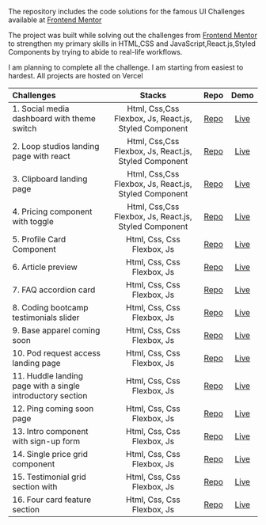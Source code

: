 The repository includes the code solutions for the famous UI Challenges available at  [Frontend Mentor](https://www.frontendmentor.io/challenges)

The project was built while solving out the challenges from [Frontend Mentor](https://www.frontendmentor.io/challenges) to strengthen my primary skills in HTML,CSS and JavaScript,React.js,Styled Components by trying to abide to real-life workflows.


I am planning to complete all the challenge. I am starting from easiest to hardest.
All projects are hosted on Vercel

Challenges                    | Stacks          | Repo | Demo
:---                          |      :---:      | :---:  | :---:
| 1. Social media dashboard with theme switch  |  Html, Css,Css Flexbox, Js, React.js, Styled Component  | [Repo](https://github.com/BoyanLiuu/Frontend-Mentor-Solution/tree/master/social-media-dashboard-with-theme-switcher) |[Live](https://social-media-dashboard-with-theme-switch-solution.vercel.app/)
| 2. Loop studios landing page with react |  Html, Css,Css Flexbox, Js, React.js, Styled Component  | [Repo](https://github.com/BoyanLiuu/Frontend-Mentor-Solution/tree/master/loopstudios-landing-page) |[Live](https://loop-studios-landing-page-react.vercel.app/)
| 3. Clipboard landing page |   Html, Css,Css Flexbox, Js, React.js, Styled Component   | [Repo](https://github.com/BoyanLiuu/Frontend-Mentor-Solution/tree/master/clipboard-landing-page) |[Live](https://clipboard-landing-page-react-c9rlqu1x3.vercel.app/)
| 4. Pricing component with toggle  |  Html, Css,Css Flexbox, Js, React.js, Styled Component  | [Repo](https://github.com/BoyanLiuu/Frontend-Mentor-Solution/tree/master/pricing-component-with-toggle) |[Live](https://pricing-component-with-toggle-sepia-nu.vercel.app/)
| 5. Profile Card Component        |  Html, Css, Css Flexbox, Js  | [Repo](https://github.com/BoyanLiuu/Frontend-Mentor-Solution/tree/master/profile-card-component-main) |[Live](https://profile-card-component-solution-git-master.bliu1236.vercel.app/)
| 6.  Article preview      |  Html, Css, Css Flexbox, Js  | [Repo](https://github.com/BoyanLiuu/Frontend-Mentor-Solution/tree/master/article-preview-component-master) |[Live](https://article-preview-component-solution-blue.vercel.app/)
| 7. FAQ accordion card     |  Html, Css, Css Flexbox, Js | [Repo](https://github.com/BoyanLiuu/Frontend-Mentor-Solution/tree/master/faq-accordion-card-main) |[Live](https://faq-Accordion-card-solution-six.vercel.app/)
| 8.  Coding bootcamp testimonials slider    |  Html, Css, Css Flexbox, Js | [Repo](https://github.com/BoyanLiuu/Frontend-Mentor-Solution/tree/master/coding-bootcamp-testimonials-slider-master) |[Live](https://coding-bootcamp-testimonials-slider-solution.vercel.app/)
| 9. Base apparel coming soon  |  Html, Css, Css Flexbox, Js | [Repo](https://github.com/BoyanLiuu/Frontend-Mentor-Solution/tree/master/base-apparel-coming-soon-master) |[Live](https://base-apparel-coming-soon-solution.vercel.app/)
| 10. Pod request access landing page  | Html, Css, Css Flexbox, Js  | [Repo](https://github.com/BoyanLiuu/Frontend-Mentor-Solution/tree/master/pod-request-access-landing-page) |[Live](https://pod-request-access-landing-page-one.vercel.app/)
| 11. Huddle landing page with a single introductory section | Html, Css, Css Flexbox, Js  | [Repo](https://github.com/BoyanLiuu/Frontend-Mentor-Solution/tree/master/huddle-landing-page-with-single-introductory-section-master) |[Live](https://huddle-landing-page-with-single-introductory-section-solution.vercel.app/)
| 12. Ping coming soon page | Html, Css, Css Flexbox, Js | [Repo](https://github.com/BoyanLiuu/Frontend-Mentor-Solution/tree/master/ping-coming-soon-page-master) |[Live](https://ping-coming-soon-page-solution.vercel.app/)
| 13. Intro component with sign-up form |  Html, Css, Css Flexbox, Js | [Repo](https://github.com/BoyanLiuu/Frontend-Mentor-Solution/tree/master/intro-component-with-signup-form-master) |[Live](https://intro-component-with-signup-form-solution.vercel.app/)
| 14. Single price grid component|  Html, Css, Css Flexbox, Js | [Repo](https://github.com/BoyanLiuu/Frontend-Mentor-Solution/tree/master/single-price-grid-component-master) |[Live](https://testimonials-grid-section-solution.vercel.app/)
| 15. Testimonial grid section with | Html, Css, Css Flexbox, Js  | [Repo](https://github.com/BoyanLiuu/Frontend-Mentor-Solution/tree/master/testimonials-grid-section-main) |[Live](https://intro-component-with-signup-form-solution.vercel.app/)
| 16. Four card feature section |  Html, Css, Css Flexbox, Js | [Repo](https://github.com/BoyanLiuu/Frontend-Mentor-Solution/tree/master/four-card-feature-section-master) |[Live](https://four-card-feature-section-solution-tau.vercel.app/)
